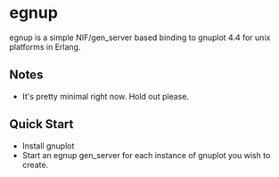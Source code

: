 egnup
=====

egnup is a simple NIF/gen_server based binding to gnuplot 4.4 for unix platforms in Erlang.

Notes
-----
* It's pretty minimal right now. Hold out please.

Quick Start
-----------

* Install gnuplot
* Start an egnup gen_server for each instance of gnuplot you wish to create.